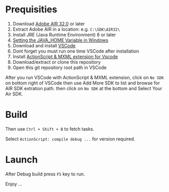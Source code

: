 # Prequisities

1. Download [Adobe AIR 32.0](https://www.adobe.com/devnet/air/air-sdk-download.html) or later
2. Extract Adobe AIR in a location: e.g. `C:\SDK\AIR32\`
3. Install JRE (Java Runtime Environment) 8 or later
4. [Setting the JAVA_HOME Variable in Windows](https://confluence.atlassian.com/doc/setting-the-java_home-variable-in-windows-8895.html)
5. Download and install [VSCode](https://code.visualstudio.com/download)
6. Dont forget you must run one time VSCode after installation
7. Install [ActionScript & MXML extension for Vscode](https://marketplace.visualstudio.com/items?itemName=bowlerhatllc.vscode-nextgenas)
8. Download/extract or clone this repository
9. Open this git repository root path in VSCode

After you run VSCode with ActionScript & MXML extension, click on `No SDK`
on bottom right of VSCode then use Add More SDK to list and browse for
AIR SDK extration path. then click on `No SDK` at the bottom and Select
Your Air SDK.

# Build
Then use `Ctrl + Shift + B` to fetch tasks.

Select `ActionScript: compile debug ...` for version required.

# Launch
After Debug build press `F5` key to run.

Enjoy ...
